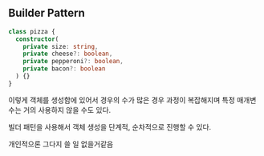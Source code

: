 ## Builder Pattern

```typescript
class pizza {
  constructor(
    private size: string,
    private cheese?: boolean,
    private pepperoni?: boolean,
    private bacon?: boolean
  ) {}
}
```

이렇게 객체를 생성함에 있어서 경우의 수가 많은 경우 과정이 복잡해지며 특정 매개변수는 거의 사용하지 않을 수도 있다.

빌더 패턴을 사용해서 객체 생성을 단계적, 순차적으로 진행할 수 있다.

개인적으론 그다지 쓸 일 없을거같음
